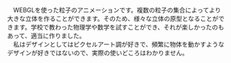 　WEBGLを使った粒子のアニメーションです。複数の粒子の集合によってより大きな立体を作ることができます。そのため、様々な立体の原型となることができます。学校で教わった物理学や数学を試すことができ、それが楽しかったのもあって、適当に作りました。<br>
　私はデザインとしてはピクセルアート調が好きで、頻繁に物体を動かすようなデザインが好きではないので、実際の使いどころはわかりません。<br>


